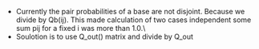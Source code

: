 * Currently the pair probabilities of a base are not disjoint. Because we divide by Qb(ij).
This made calculation of two cases independent some sum pij for a fixed i was  more than 1.0.\
* Soulotion is to use Q_out() matrix and divide by Q_out

